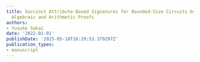 ```yaml
---
title: Succinct Attribute-Based Signatures for Bounded-Size Circuits by Combining
  Algebraic and Arithmetic Proofs
authors:
- Yusuke Sakai
date: '2022-01-01'
publishDate: '2025-05-18T16:29:53.379297Z'
publication_types:
- manuscript
---
```

